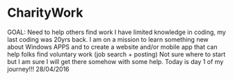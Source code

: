 # CharityWork
GOAL: Need to help others find work
I have limited knowledge in coding, my last coding was 20yrs back. 
I am on a mission to learn something new about Windows APPS and to create a website and/or mobile app that can help folks find voluntary work (job search + posting)
Not sure where to start but I am sure I will get there somehow with some help.
Today is day 1 of my journey!!! 28/04/2016
